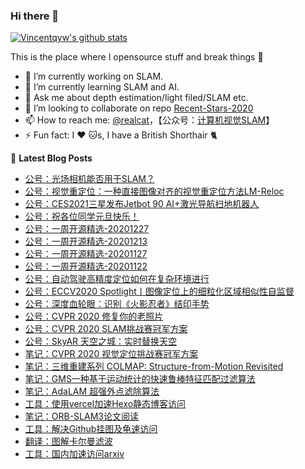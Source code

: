 
### Hi there 👋 

<!--**Vincentqyw/Vincentqyw** is a ✨ _special_ ✨ repository because its `README.md` (this file) appears on your GitHub profile.
Here are some ideas to get you started:-->

[![Vincentqyw's github stats](https://github-readme-stats.vercel.app/api?username=Vincentqyw&count_private=true&show_icons=true&theme=default)](https://vincentqin.tech) 

This is the place where I opensource stuff and break things :rofl:


<!-- README-CARD-LIST:START -->
<!--
[![ReadMe Card](https://github-readme-stats.vercel.app/api/pin/?username=Vincentqyw&repo=Recent-Stars-2020&show_owner=false&theme=default)](https://github.com/Vincentqyw/Recent-Stars-2020)
[![ReadMe Card](https://github-readme-stats.vercel.app/api/pin/?username=Vincentqyw&repo=Depth-Estimation-Light-Field&show_owner=false&theme=default)](https://github.com/Vincentqyw/Depth-Estimation-Light-Field)
[![ReadMe Card](https://github-readme-stats.vercel.app/api/pin/?username=Vincentqyw&repo=Vincentqyw.github.io&show_owner=false&theme=default)](https://github.com/Vincentqyw/Vincentqyw.github.io)
[![ReadMe Card](https://github-readme-stats.vercel.app/api/pin/?username=Vincentqyw&repo=LineSegmentsDetection&show_owner=false&theme=default)](https://github.com/Vincentqyw/LineSegmentsDetection)
[![ReadMe Card](https://github-readme-stats.vercel.app/api/pin/?username=Vincentqyw&repo=light-field-Processing&show_owner=false&theme=default)](https://github.com/Vincentqyw/light-field-Processing)
[![ReadMe Card](https://github-readme-stats.vercel.app/api/pin/?username=Vincentqyw&repo=depth-from-defocus-and-correspondence&show_owner=false&theme=default)](https://github.com/Vincentqyw/depth-from-defocus-and-correspondence)
-->
<!-- README-CARD-LIST:START -->

- 🔭 I’m currently working on SLAM.
- 🌱 I’m currently learning SLAM and AI.
- 💬 Ask me about depth estimation/light filed/SLAM etc.
- 👯 I’m looking to collaborate on repo [Recent-Stars-2020](https://github.com/Vincentqyw/Recent-Stars-2020)
- 📫 How to reach me: [@realcat](https://vincentqin.tech)，【公众号：<a href="https://vincentqin.gitee.io/images/qrcode_realcat.jpg" target="_blank">计算机视觉SLAM</a>】
- ⚡ Fun fact: I :heart: :cat:s, I have a British Shorthair :cat2:
<!-- - 🤔 I’m looking for help with ...-->
<!-- - 😄 Pronouns: ... -->

📕 **Latest Blog Posts**
<!-- BLOG-POST-LIST:START -->
- [公号：光场相机能否用于SLAM？](https://mp.weixin.qq.com/s?__biz=MzI3NDIyMjcyNg==&mid=2652170551&idx=1&sn=1bd1eafe3cc9f5cdab93d2b326137916&chksm=f0f712dec7809bc80bce192564122a1d13d108d77af2ac11a36a8390b3ea819898f7647698c1&token=1390522587&lang=zh_CN#rd)
- [公号：视觉重定位：一种直接图像对齐的视觉重定位方法LM-Reloc](https://mp.weixin.qq.com/s?__biz=MzI3NDIyMjcyNg==&mid=2652169693&idx=1&sn=edf020ef3040b1a8650e7e66c2939c90&chksm=f0f71e34c78097223520334ca6cd91fd8f829490d64a646b7465b5b6e7b832d96275f91ae6ef&token=1390522587&lang=zh_CN#rd)
- [公号：CES2021三星发布Jetbot 90 AI+激光导航扫地机器人](https://mp.weixin.qq.com/s?__biz=MzI3NDIyMjcyNg==&mid=2652169596&idx=1&sn=625e49da1f00143c7bb3f741d1df678a&chksm=f0f71e95c7809783f26ee18b086206b8f6331df2d531caabfad664e0c21bc2ba9393c4e03d4f&token=1390522587&lang=zh_CN#rd)
- [公号：祝各位同学元旦快乐！](https://mp.weixin.qq.com/s?__biz=MzI3NDIyMjcyNg==&mid=2652169408&idx=1&sn=0cd91342c4814e157c3d4136fa212d97&chksm=f0f71f29c780963f529534dec7c9072dd7a8ced38aa70148fbcb79293f69c84571215fdc2c70&token=1390522587&lang=zh_CN#rd)
- [公号：一周开源精选-20201227](https://mp.weixin.qq.com/s?__biz=MzI3NDIyMjcyNg==&mid=2652168862&idx=1&sn=1e425d66d9e969f3a626e17f297d0968&chksm=f0f71977c780906169e7c04e81681fdd718a99db1d8aa146bfa4f1ae3baeb6774331e9204310&token=208229741&lang=zh_CN#rd)
- [公号：一周开源精选-20201213](https://mp.weixin.qq.com/s?__biz=MzI3NDIyMjcyNg==&mid=2652168629&idx=1&sn=e9d845d4371f0eb3f5d3da0cc3c161a5&chksm=f0f71a5cc780934af41f1d08fc9ef752a11198157b96b849da179e5131e9bc66cf62a6bb3c31#rd)
- [公号：一周开源精选-20201127](https://mp.weixin.qq.com/s?__biz=MzI3NDIyMjcyNg==&mid=2652167980&idx=1&sn=243308f7663ab531d671c41d5221d446&chksm=f0f724c5c780add3feebb308098ebe0b3125c7dcbaddb489961b70804d50427a3d79ccc662ef&token=208229741&lang=zh_CN#rd)
- [公号：一周开源精选-20201122](https://mp.weixin.qq.com/s?__biz=MzI3NDIyMjcyNg==&mid=2652167773&idx=1&sn=2f80a9fc2e02374a8184f1a8fb7d18f1&chksm=f0f725b4c780aca25cdf64938c89fa4d5f7477af184f0bcfdef9caee33f04a1db83cb4f6a3c8#rd)
- [公号：自动驾驶高精度定位如何在复杂环境进行](https://mp.weixin.qq.com/s?__biz=MzI3NDIyMjcyNg==&mid=2652167985&idx=1&sn=6fed966facab97db816e1c7807050ee7&chksm=f0f724d8c780adce3ebc20fad758234a2b5a7a9bc89d8863fb67cac05a67cd1905ae248224c7#rd)
- [公号：ECCV2020 Spotlight丨图像定位上的细粒化区域相似性自监督](https://mp.weixin.qq.com/s?__biz=MzI3NDIyMjcyNg==&mid=2652167364&idx=1&sn=5f7584d7ce67520f5a4f23e4e770b45d&chksm=f0f7272dc780ae3bbc0a0301574d9e31046ef76eb431a077e30e37dba7d2a67dfc0277606077#rd)
- [公号：深度血轮眼：识别《火影忍者》结印手势](https://mp.weixin.qq.com/s?__biz=MzI3NDIyMjcyNg==&mid=2652165604&idx=1&sn=ec0fbf428cb174080bb6a47971a9fdaf&chksm=f0f72e0dc780a71b8279072e485c22a59987d0a391fa3bb57ac94edd26418e6f1d9f14aee221#rd)
- [公号：CVPR 2020 修复你的老照片](https://mp.weixin.qq.com/s?__biz=MzI3NDIyMjcyNg==&mid=2652164263&idx=1&sn=c6314f64cf2c19c2dbfdb02e5c6de2d1&chksm=f0f72b4ec780a258a85e1b789d291982fb9b7fc1691f3d487cb564ce6d1bb250dc308372d39f#rd)
- [公号：CVPR 2020 SLAM挑战赛冠军方案](https://mp.weixin.qq.com/s?__biz=MzI3NDIyMjcyNg==&mid=2652164892&idx=1&sn=0ac2c3e39b791310e8ce2f06f640b061&chksm=f0f728f5c780a1e37bc07c64c98fba99e741f60df706117884f37dd143bd44a4b3da81619f67#rd)
- [公号：SkyAR 天空之城：实时替换天空](https://mp.weixin.qq.com/s?__biz=MzI3NDIyMjcyNg==&mid=2652164890&idx=1&sn=168912e95d94bd3eeae1663d4b157362&chksm=f0f728f3c780a1e5bba6064b969715e5aca1d932d284811883d886bbc4a94b26479158a11fac#rd)
- [笔记：CVPR 2020 视觉定位挑战赛冠军方案](https://vincentqin.tech/posts/cvpr-2020-localization/)
- [笔记：三维重建系列 COLMAP: Structure-from-Motion Revisited](https://vincentqin.tech/posts/colmap/)
- [笔记：GMS一种基于运动统计的快速鲁棒特征匹配过滤算法](https://vincentqin.tech/posts/gms-matching/)
- [笔记：AdaLAM 超强外点滤除算法](https://vincentqin.tech/posts/adalam/)
- [工具：使用vercel加速Hexo静态博客访问](https://vincentqin.tech/posts/speedup-gitpage/)
- [笔记：ORB-SLAM3论文阅读](https://vincentqin.tech/posts/orb-slam3/)
- [工具：解决Github挂图及龟速访问](https://vincentqin.tech/posts/manage-pc-hosts/)
- [翻译：图解卡尔曼滤波](https://vincentqin.tech/posts/kalman-filter-in-pictures/)
- [工具：国内加速访问arxiv](https://vincentqin.tech/posts/redirect-arxiv/)
<!-- BLOG-POST-LIST:END -->

